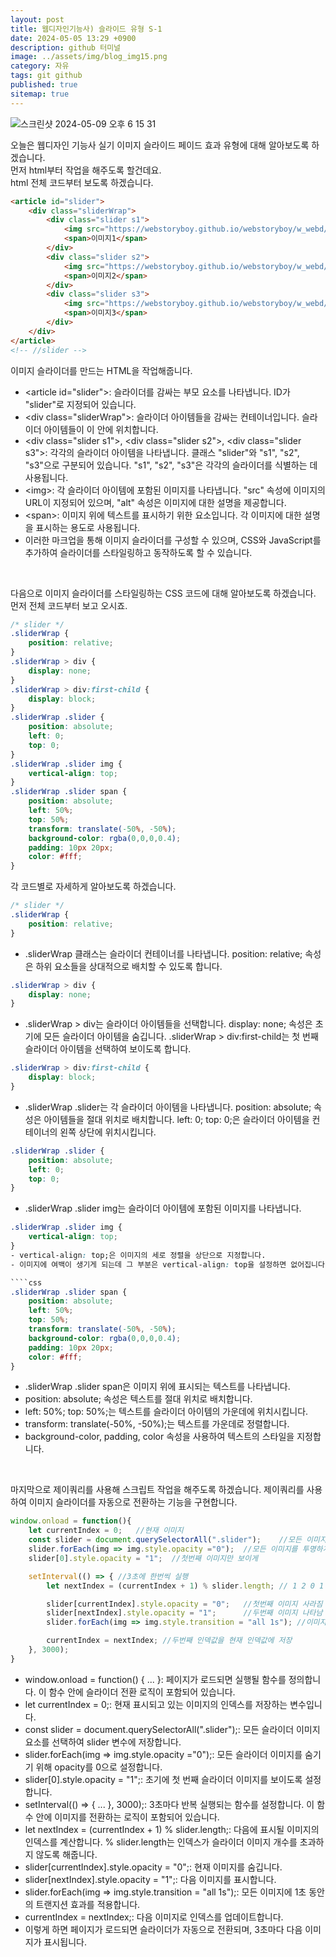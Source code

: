 ```yaml
---
layout: post
title: 웹디자인기능사) 슬라이드 유형 S-1
date: 2024-05-05 13:29 +0900
description: github 터미널
image: ../assets/img/blog_img15.png
category: 자유
tags: git github
published: true
sitemap: true
---
```


![스크린샷 2024-05-09 오후 6 15 31](https://github.com/parksohyunnn/class2024/assets/164127801/7686efe6-46ee-4e03-8f5e-7e82748becae)

오늘은 웹디자인 기능사 실기 이미지 슬라이드 페이드 효과 유형에 대해 알아보도록 하겠습니다.    
먼저 html부터 작업을 해주도록 할건데요.   
html 전체 코드부터 보도록 하겠습니다. 
````html  
<article id="slider">
    <div class="sliderWrap">
        <div class="slider s1">
            <img src="https://webstoryboy.github.io/webstoryboy/w_webd/slider/slider01.jpg" alt="이미지 설명">
            <span>이미지1</span>
        </div>
        <div class="slider s2">
            <img src="https://webstoryboy.github.io/webstoryboy/w_webd/slider/slider02.jpg" alt="이미지 설명">
            <span>이미지2</span>
        </div>
        <div class="slider s3">
            <img src="https://webstoryboy.github.io/webstoryboy/w_webd/slider/slider03.jpg" alt="이미지 설명">
            <span>이미지3</span>
        </div>
    </div>
</article>
<!-- //slider -->
````
이미지 슬라이더를 만드는 HTML을 작업해줍니다.
- &lt;article id="slider"&gt;: 슬라이더를 감싸는 부모 요소를 나타냅니다. ID가 "slider"로 지정되어 있습니다.
- &lt;div class="sliderWrap"&gt;: 슬라이더 아이템들을 감싸는 컨테이너입니다. 슬라이더 아이템들이 이 안에 위치합니다.
- &lt;div class="slider s1"&gt;, &lt;div class="slider s2"&gt;, &lt;div class="slider s3"&gt;: 각각의 슬라이더 아이템을 나타냅니다. 클래스 "slider"와 "s1", "s2", "s3"으로 구분되어 있습니다. "s1", "s2", "s3"은 각각의 슬라이더를 식별하는 데 사용됩니다.
- &lt;img&gt;: 각 슬라이더 아이템에 포함된 이미지를 나타냅니다. "src" 속성에 이미지의 URL이 지정되어 있으며, "alt" 속성은 이미지에 대한 설명을 제공합니다.
- &lt;span&gt;: 이미지 위에 텍스트를 표시하기 위한 요소입니다. 각 이미지에 대한 설명을 표시하는 용도로 사용됩니다.
- 이러한 마크업을 통해 이미지 슬라이더를 구성할 수 있으며, CSS와 JavaScript를 추가하여 슬라이더를 스타일링하고 동작하도록 할 수 있습니다.
<br>

다음으로 이미지 슬라이더를 스타일링하는 CSS 코드에 대해 알아보도록 하겠습니다.
먼저 전체 코드부터 보고 오시죠.

````css
/* slider */
.sliderWrap {
    position: relative;
}
.sliderWrap > div {
    display: none;
}
.sliderWrap > div:first-child {
    display: block;
}
.sliderWrap .slider {
    position: absolute;
    left: 0;
    top: 0;
}
.sliderWrap .slider img {
    vertical-align: top;
}
.sliderWrap .slider span {
    position: absolute;
    left: 50%;
    top: 50%;
    transform: translate(-50%, -50%);
    background-color: rgba(0,0,0,0.4);
    padding: 10px 20px;
    color: #fff;
}
````

각 코드별로 자세하게 알아보도록 하겠습니다.

````css
/* slider */
.sliderWrap {
    position: relative;
}
````
- .sliderWrap 클래스는 슬라이더 컨테이너를 나타냅니다. position: relative; 속성은 하위 요소들을 상대적으로 배치할 수 있도록 합니다.

````css
.sliderWrap > div {
    display: none;
}
````
- .sliderWrap > div는 슬라이더 아이템들을 선택합니다. display: none; 속성은 초기에 모든 슬라이더 아이템을 숨깁니다. .sliderWrap > div:first-child는 첫 번째 슬라이더 아이템을 선택하여 보이도록 합니다.

````css
.sliderWrap > div:first-child {
    display: block;
}
````
- .sliderWrap .slider는 각 슬라이더 아이템을 나타냅니다. position: absolute; 속성은 아이템들을 절대 위치로 배치합니다. left: 0; top: 0;은 슬라이더 아이템을 컨테이너의 왼쪽 상단에 위치시킵니다.

````css
.sliderWrap .slider {
    position: absolute;
    left: 0;
    top: 0;
}
````
- .sliderWrap .slider img는 슬라이더 아이템에 포함된 이미지를 나타냅니다. 
````css
.sliderWrap .slider img {
    vertical-align: top;
}
- vertical-align: top;은 이미지의 세로 정렬을 상단으로 지정합니다.
- 이미지에 여백이 생기게 되는데 그 부분은 vertical-align: top을 설정하면 없어집니다.

````css
.sliderWrap .slider span {
    position: absolute;
    left: 50%;
    top: 50%;
    transform: translate(-50%, -50%);
    background-color: rgba(0,0,0,0.4);
    padding: 10px 20px;
    color: #fff;
}
````
- .sliderWrap .slider span은 이미지 위에 표시되는 텍스트를 나타냅니다. 
- position: absolute; 속성은 텍스트를 절대 위치로 배치합니다. 
- left: 50%; top: 50%;는 텍스트를 슬라이더 아이템의 가운데에 위치시킵니다. 
- transform: translate(-50%, -50%);는 텍스트를 가운데로 정렬합니다. 
- background-color, padding, color 속성을 사용하여 텍스트의 스타일을 지정합니다.
<br>

마지막으로 제이쿼리를 사용해 스크립트 작업을 해주도록 하겠습니다.
제이쿼리를 사용하여 이미지 슬라이더를 자동으로 전환하는 기능을 구현합니다.

````javaScript
window.onload = function(){
    let currentIndex = 0;   //현재 이미지
    const slider = document.querySelectorAll(".slider");    //모든 이미지를 변수에 저장
    slider.forEach(img => img.style.opacity ="0");  //모든 이미지를 투명하게
    slider[0].style.opacity = "1";  //첫번째 이미지만 보이게

    setInterval(() => { //3초에 한번씩 실행
        let nextIndex = (currentIndex + 1) % slider.length; // 1 2 0 1 2 무한반복

        slider[currentIndex].style.opacity = "0";   //첫번째 이미지 사라짐
        slider[nextIndex].style.opacity = "1";      //두번째 이미지 나타남
        slider.forEach(img => img.style.transition = "all 1s"); //이미지 애니메이션 추가

        currentIndex = nextIndex; //두번째 인덱값을 현재 인덱값에 저장
    }, 3000);
}
````

- window.onload = function() { ... }: 페이지가 로드되면 실행될 함수를 정의합니다. 이 함수 안에 슬라이더 전환 로직이 포함되어 있습니다.
- let currentIndex = 0;: 현재 표시되고 있는 이미지의 인덱스를 저장하는 변수입니다.
- const slider = document.querySelectorAll(".slider");: 모든 슬라이더 이미지 요소를 선택하여 slider 변수에 저장합니다.
- slider.forEach(img => img.style.opacity ="0");: 모든 슬라이더 이미지를 숨기기 위해 opacity를 0으로 설정합니다.
- slider[0].style.opacity = "1";: 초기에 첫 번째 슬라이더 이미지를 보이도록 설정합니다.
- setInterval(() => { ... }, 3000);: 3초마다 반복 실행되는 함수를 설정합니다. 이 함수 안에 이미지를 전환하는 로직이 포함되어 있습니다.
- let nextIndex = (currentIndex + 1) % slider.length;: 다음에 표시될 이미지의 인덱스를 계산합니다. % slider.length는 인덱스가 슬라이더 이미지 개수를 초과하지 않도록 해줍니다.
- slider[currentIndex].style.opacity = "0";: 현재 이미지를 숨깁니다.
- slider[nextIndex].style.opacity = "1";: 다음 이미지를 표시합니다.
- slider.forEach(img => img.style.transition = "all 1s");: 모든 이미지에 1초 동안의 트랜지션 효과를 적용합니다.
- currentIndex = nextIndex;: 다음 이미지로 인덱스를 업데이트합니다.
- 이렇게 하면 페이지가 로드되면 슬라이더가 자동으로 전환되며, 3초마다 다음 이미지가 표시됩니다.

